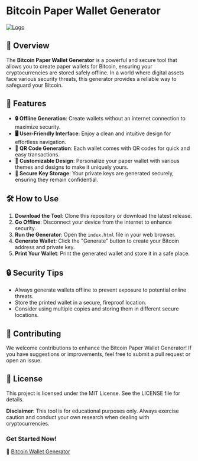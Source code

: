 # Bitcoin Paper Wallet Generator

[![Logo](https://upload.wikimedia.org/wikipedia/commons/thumb/c/c5/Bitcoin_logo.svg/640px-Bitcoin_logo.svg.png)](https://satoshipaperwallet.com)


## 🚀 Overview
The **Bitcoin Paper Wallet Generator** is a powerful and secure tool that allows you to create paper wallets for Bitcoin, ensuring your cryptocurrencies are stored safely offline. In a world where digital assets face various security threats, this generator provides a reliable way to safeguard your Bitcoin.

## 🌟 Features
- **🔒 Offline Generation**: Create wallets without an internet connection to maximize security.
- **🖥️ User-Friendly Interface**: Enjoy a clean and intuitive design for effortless navigation.
- **📱 QR Code Generation**: Each wallet comes with QR codes for quick and easy transactions.
- **🎨 Customizable Design**: Personalize your paper wallet with various themes and designs to make it uniquely yours.
- **🔑 Secure Key Storage**: Your private keys are generated securely, ensuring they remain confidential.

## 🛠️ How to Use
1. **Download the Tool**: Clone this repository or download the latest release.
2. **Go Offline**: Disconnect your device from the internet to enhance security.
3. **Run the Generator**: Open the `index.html` file in your web browser.
4. **Generate Wallet**: Click the "Generate" button to create your Bitcoin address and private key.
5. **Print Your Wallet**: Print the generated wallet and store it in a safe place.

## 🔒 Security Tips
- Always generate wallets offline to prevent exposure to potential online threats.
- Store the printed wallet in a secure, fireproof location.
- Consider using multiple copies and storing them in different secure locations.

## 🤝 Contributing
We welcome contributions to enhance the Bitcoin Paper Wallet Generator! If you have suggestions or improvements, feel free to submit a pull request or open an issue.

## 📄 License
This project is licensed under the MIT License. See the LICENSE file for details.

**Disclaimer**: This tool is for educational purposes only. Always exercise caution and conduct your own research when dealing with cryptocurrencies.

### Get Started Now!
🔗 [Bitcoin Wallet Generator](https://satoshipaperwallet.com/)
